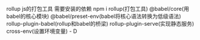 rollup js的打包工具
需要安装的依赖   npm i rollup(打包工具) @babel/core(用babel的核心模块) @babel/preset-env(babel将核心语法转换为低级语法) rollup-plugin-babel(rollup和babel的桥梁) rollup-plugin-serve(实现静态服务) cross-env(设置环境变量) - D